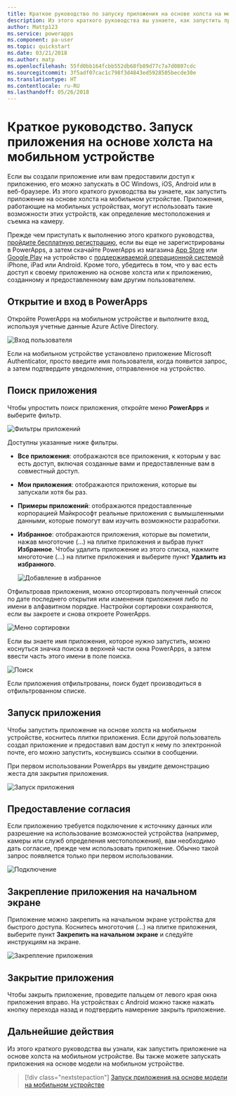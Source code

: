 ```yaml
---
title: Краткое руководство по запуску приложения на основе холста на мобильном устройстве | Документы Майкрософт
description: Из этого краткого руководства вы узнаете, как запустить приложение на основе холста на мобильном устройстве.
author: Mattp123
ms.service: powerapps
ms.component: pa-user
ms.topic: quickstart
ms.date: 03/21/2018
ms.author: matp
ms.openlocfilehash: 55fd0bb164fcbb552db68fb89d77c7a7d0807cdc
ms.sourcegitcommit: 3f5adf07cac1c798f3d4843ed5928505becde30e
ms.translationtype: HT
ms.contentlocale: ru-RU
ms.lasthandoff: 05/26/2018
---
```

# <a name="quickstart-run-a-canvas-app-on-a-mobile-device"></a>Краткое руководство. Запуск приложения на основе холста на мобильном устройстве
Если вы создали приложение или вам предоставили доступ к приложению, его можно запускать в ОС Windows, iOS, Android или в веб-браузере. Из этого краткого руководства вы узнаете, как запустить приложение на основе холста на мобильном устройстве. Приложения, работающие на мобильных устройствах, могут использовать такие возможности этих устройств, как определение местоположения и съемка на камеру.

Прежде чем приступать к выполнению этого краткого руководства, [пройдите бесплатную регистрацию](https://web.powerapps.com/signup?redirect=marketing&email=), если вы еще не зарегистрированы в PowerApps, а затем скачайте PowerApps из магазина [App Store](https://itunes.apple.com/app/powerapps/id1047318566?mt=8) или [Google Play](https://play.google.com/store/apps/details?id=com.microsoft.msapps) на устройство с [поддерживаемой операционной системой](../maker/canvas-apps/limits-and-config.md) iPhone, iPad или Android. Кроме того, убедитесь в том, что у вас есть доступ к своему приложению на основе холста или к приложению, созданному и предоставленному вам другим пользователем.

## <a name="open-powerapps-and-sign-in"></a>Открытие и вход в PowerApps
Откройте PowerApps на мобильном устройстве и выполните вход, используя учетные данные Azure Active Directory.

![Вход пользователя](./media/run-app-client/run-client-login.png)

Если на мобильном устройстве установлено приложение Microsoft Authenticator, просто введите имя пользователя, когда появится запрос, а затем подтвердите уведомление, отправленное на устройство.

## <a name="find-the-app"></a>Поиск приложения
Чтобы упростить поиск приложения, откройте меню **PowerApps** и выберите фильтр.

![Фильтры приложений](./media/run-app-client/filter-menu.png)

Доступны указанные ниже фильтры.

* **Все приложения**: отображаются все приложения, к которым у вас есть доступ, включая созданные вами и предоставленные вам в совместный доступ.

* **Мои приложения**: отображаются приложения, которые вы запускали хотя бы раз.

* **Примеры приложений**: отображаются предоставленные корпорацией Майкрософт реальные приложения с вымышленными данными, которые помогут вам изучить возможности разработки.

* **Избранное**: отображаются приложения, которые вы пометили, нажав многоточие (...) на плитке приложения и выбрав пункт **Избранное**. Чтобы удалить приложение из этого списка, нажмите многоточие (...) на плитке приложения и выберите пункт **Удалить из избранного**.

    ![Добавление в избранное](./media/run-app-client/favorite.png)

Отфильтровав приложения, можно отсортировать полученный список по дате последнего открытия или изменения приложения либо по имени в алфавитном порядке. Настройки сортировки сохраняются, если вы закроете и снова откроете PowerApps.

![Меню сортировки](./media/run-app-client/sort-menu.png)

Если вы знаете имя приложения, которое нужно запустить, можно коснуться значка поиска в верхней части окна PowerApps, а затем ввести часть этого имени в поле поиска.

![Поиск](./media/run-app-client/search.png)

Если приложения отфильтрованы, поиск будет производиться в отфильтрованном списке.

## <a name="run-an-app"></a>Запуск приложения
Чтобы запустить приложение на основе холста на мобильном устройстве, коснитесь плитки приложения. Если другой пользователь создал приложение и предоставил вам доступ к нему по электронной почте, его можно запустить, коснувшись ссылки в сообщении.

При первом использовании PowerApps вы увидите демонстрацию жеста для закрытия приложения.

![Запуск приложения](./media/run-app-client/run-client-app.png)

## <a name="give-consent"></a>Предоставление согласия
Если приложению требуется подключение к источнику данных или разрешение на использование возможностей устройства (например, камеры или служб определения местоположения), вам необходимо дать согласие, прежде чем использовать приложение. Обычно такой запрос появляется только при первом использовании.

![Подключение](./media/run-app-client/app-connection.png)

## <a name="pin-an-app-to-the-home-screen"></a>Закрепление приложения на начальном экране
Приложение можно закрепить на начальном экране устройства для быстрого доступа. Коснитесь многоточия (...) на плитке приложения, выберите пункт **Закрепить на начальном экране** и следуйте инструкциям на экране.

![Закрепление приложения](./media/run-app-client/run-client-pin.png)

## <a name="close-an-app"></a>Закрытие приложения
Чтобы закрыть приложение, проведите пальцем от левого края окна приложения вправо. На устройствах с Android можно также нажать кнопку перехода назад и подтвердить намерение закрыть приложение.

## <a name="next-steps"></a>Дальнейшие действия
Из этого краткого руководства вы узнали, как запустить приложение на основе холста на мобильном устройстве. Вы также можете запускать приложения на основе модели на мобильном устройстве.

> [!div class="nextstepaction"]
> [Запуск приложения на основе модели на мобильном устройстве](run-app-client-model-driven.md)
